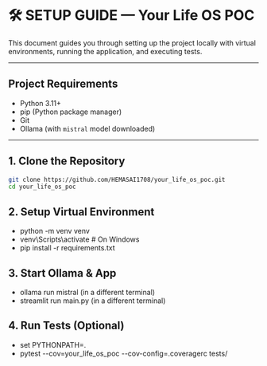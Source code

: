 # 🛠 SETUP GUIDE — Your Life OS POC

This document guides you through setting up the project locally with virtual environments, running the application, and executing tests.

---

## Project Requirements

- Python 3.11+
- pip (Python package manager)
- Git
- Ollama (with `mistral` model downloaded)

---

## 1. Clone the Repository

```bash
git clone https://github.com/HEMASAI1708/your_life_os_poc.git
cd your_life_os_poc
```

## 2. Setup Virtual Environment

- python -m venv venv
- venv\Scripts\activate   # On Windows
- pip install -r requirements.txt

## 3. Start Ollama & App

- ollama run mistral (in a different terminal)
- streamlit run main.py (in a different terminal)

## 4. Run Tests (Optional)

- set PYTHONPATH=.
- pytest --cov=your_life_os_poc --cov-config=.coveragerc tests/